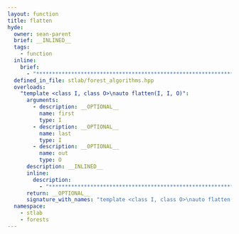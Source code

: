 ```yaml
---
layout: function
title: flatten
hyde:
  owner: sean-parent
  brief: __INLINED__
  tags:
    - function
  inline:
    brief:
      - "***********************************************************************************************"
  defined_in_file: stlab/forest_algorithms.hpp
  overloads:
    "template <class I, class O>\nauto flatten(I, I, O)":
      arguments:
        - description: __OPTIONAL__
          name: first
          type: I
        - description: __OPTIONAL__
          name: last
          type: I
        - description: __OPTIONAL__
          name: out
          type: O
      description: __INLINED__
      inline:
        description:
          - "***********************************************************************************************"
      return: __OPTIONAL__
      signature_with_names: "template <class I, class O>\nauto flatten(I first, I last, O out)"
  namespace:
    - stlab
    - forests
---
```

